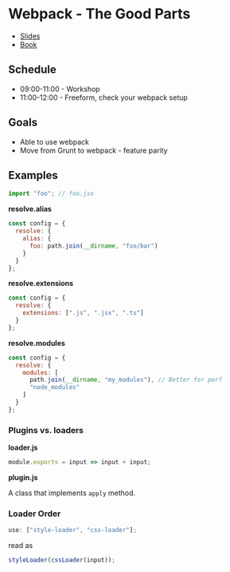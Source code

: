 # Webpack - The Good Parts

* [Slides](https://presentations.survivejs.com/webpack-the-good-parts/#/1)
* [Book](https://survivejs.com/webpack/)

## Schedule

* 09:00-11:00 - Workshop
* 11:00-12:00 - Freeform, check your webpack setup

## Goals

* Able to use webpack
* Move from Grunt to webpack - feature parity

## Examples

```javascript
import "foo"; // foo.jsx
```

**resolve.alias**

```javascript
const config = {
  resolve: {
    alias: {
      foo: path.join(__dirname, "foo/bar")
    }
  }
};
```

**resolve.extensions**

```javascript
const config = {
  resolve: {
    extensions: [".js", ".jsx", ".ts"]
  }
};
```

**resolve.modules**

```javascript
const config = {
  resolve: {
    modules: [
      path.join(__dirname, "my_modules"), // Better for perf
      "node_modules"
    ]
  }
};
```

### Plugins vs. loaders

**loader.js**

```javascript
module.exports = input => input + input;
```

**plugin.js**

A class that implements `apply` method.

### Loader Order

```javascript
use: ["style-loader", "css-loader"];
```

read as

```javascript
styleLoader(cssLoader(input));
```

